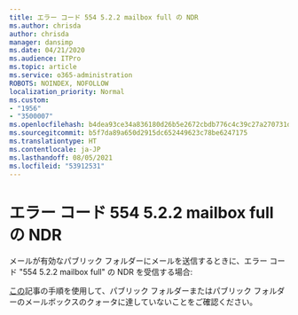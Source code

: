 ```yaml
---
title: エラー コード 554 5.2.2 mailbox full の NDR
ms.author: chrisda
author: chrisda
manager: dansimp
ms.date: 04/21/2020
ms.audience: ITPro
ms.topic: article
ms.service: o365-administration
ROBOTS: NOINDEX, NOFOLLOW
localization_priority: Normal
ms.custom:
- "1956"
- "3500007"
ms.openlocfilehash: b4dea93ce34a836180d26b5e2672cbdb776c4c39c27a270731d52ceea5bd319f
ms.sourcegitcommit: b5f7da89a650d2915dc652449623c78be6247175
ms.translationtype: HT
ms.contentlocale: ja-JP
ms.lasthandoff: 08/05/2021
ms.locfileid: "53912531"
---
```

# <a name="ndr-with-error-code-554-522-mailbox-full"></a>エラー コード 554 5.2.2 mailbox full の NDR

メールが有効なパブリック フォルダーにメールを送信するときに、エラー コード "554 5.2.2 mailbox full" の NDR を受信する場合:  

[この](https://aka.ms/554522)記事の手順を使用して、パブリック フォルダーまたはパブリック フォルダーのメールボックスのクォータに達していないことをご確認ください。
